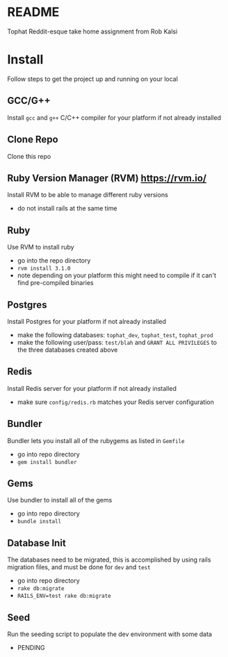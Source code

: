 # README
Tophat Reddit-esque take home assignment from Rob Kalsi

# Install
Follow steps to get the project up and running on your local

## GCC/G++ 
Install `gcc` and `g++` C/C++ compiler for your platform if not already installed

## Clone Repo
Clone this repo

## Ruby Version Manager (RVM) https://rvm.io/
Install RVM to be able to manage different ruby versions
- do not install rails at the same time

## Ruby
Use RVM to install ruby
- go into the repo directory
- `rvm install 3.1.0`
- note depending on your platform this might need to compile if it can't find pre-compiled binaries

## Postgres
Install Postgres for your platform if not already installed
- make the following databases: `tophat_dev`, `tophat_test`, `tophat_prod`
- make the following user/pass: `test/blah` and `GRANT ALL PRIVILEGES` to the three databases created above

## Redis
Install Redis server for your platform if not already installed
- make sure `config/redis.rb` matches your Redis server configuration

## Bundler
Bundler lets you install all of the rubygems as listed in `Gemfile`
- go into repo directory
- `gem install bundler`

## Gems
Use bundler to install all of the gems
- go into repo directory
- `bundle install`

## Database Init
The databases need to be migrated, this is accomplished by using rails migration files, and must be done for `dev` and `test`
- go into repo directory
- `rake db:migrate`
- `RAILS_ENV=test rake db:migrate`

## Seed
Run the seeding script to populate the dev environment with some data
- PENDING
